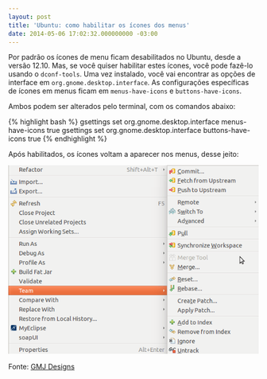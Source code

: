```yaml
---
layout: post
title: 'Ubuntu: como habilitar os ícones dos menus'
date: 2014-05-06 17:02:32.000000000 -03:00
---
```

Por padrão os ícones de menu ficam desabilitados no Ubuntu, desde a versão 12.10. Mas, se você quiser habilitar estes ícones, você pode fazê-lo usando o `dconf-tools`. Uma vez instalado, você vai encontrar as opções de interface em `org.gnome.desktop.interface`. As configurações específicas de ícones em menus ficam em `menus-have-icons` e `buttons-have-icons`.

Ambos podem ser alterados pelo terminal, com os comandos abaixo:

{% highlight bash %}
gsettings set org.gnome.desktop.interface menus-have-icons true
gsettings set org.gnome.desktop.interface buttons-have-icons true
{% endhighlight %}

Após habilitados, os ícones voltam a aparecer nos menus, desse jeito:

![](/assets/icones-menus.png)

Fonte: [GMJ Designs]

[GMJ Designs]: http://www.gmjjavadesigns.com/content/ubuntu-1210-how-turn-menu-icons
